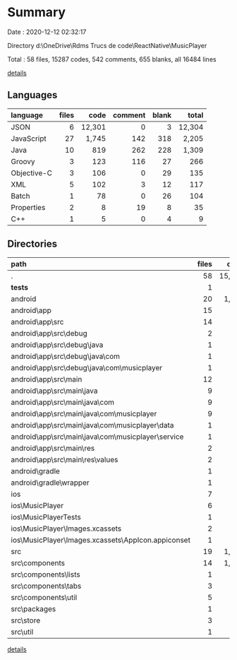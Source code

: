 # Summary

Date : 2020-12-12 02:32:17

Directory d:\OneDrive\Rdms Trucs de code\ReactNative\MusicPlayer

Total : 58 files,  15287 codes, 542 comments, 655 blanks, all 16484 lines

[details](details.md)

## Languages
| language | files | code | comment | blank | total |
| :--- | ---: | ---: | ---: | ---: | ---: |
| JSON | 6 | 12,301 | 0 | 3 | 12,304 |
| JavaScript | 27 | 1,745 | 142 | 318 | 2,205 |
| Java | 10 | 819 | 262 | 228 | 1,309 |
| Groovy | 3 | 123 | 116 | 27 | 266 |
| Objective-C | 3 | 106 | 0 | 29 | 135 |
| XML | 5 | 102 | 3 | 12 | 117 |
| Batch | 1 | 78 | 0 | 26 | 104 |
| Properties | 2 | 8 | 19 | 8 | 35 |
| C++ | 1 | 5 | 0 | 4 | 9 |

## Directories
| path | files | code | comment | blank | total |
| :--- | ---: | ---: | ---: | ---: | ---: |
| . | 58 | 15,287 | 542 | 655 | 16,484 |
| __tests__ | 1 | 7 | 4 | 4 | 15 |
| android | 20 | 1,073 | 399 | 300 | 1,772 |
| android\app | 15 | 951 | 375 | 261 | 1,587 |
| android\app\src | 14 | 864 | 264 | 239 | 1,367 |
| android\app\src\debug | 2 | 65 | 8 | 9 | 82 |
| android\app\src\debug\java | 1 | 59 | 8 | 6 | 73 |
| android\app\src\debug\java\com | 1 | 59 | 8 | 6 | 73 |
| android\app\src\debug\java\com\musicplayer | 1 | 59 | 8 | 6 | 73 |
| android\app\src\main | 12 | 799 | 256 | 230 | 1,285 |
| android\app\src\main\java | 9 | 760 | 254 | 222 | 1,236 |
| android\app\src\main\java\com | 9 | 760 | 254 | 222 | 1,236 |
| android\app\src\main\java\com\musicplayer | 9 | 760 | 254 | 222 | 1,236 |
| android\app\src\main\java\com\musicplayer\data | 1 | 34 | 0 | 7 | 41 |
| android\app\src\main\java\com\musicplayer\service | 1 | 373 | 199 | 120 | 692 |
| android\app\src\main\res | 2 | 8 | 2 | 4 | 14 |
| android\app\src\main\res\values | 2 | 8 | 2 | 4 | 14 |
| android\gradle | 1 | 5 | 0 | 1 | 6 |
| android\gradle\wrapper | 1 | 5 | 0 | 1 | 6 |
| ios | 7 | 212 | 1 | 35 | 248 |
| ios\MusicPlayer | 6 | 161 | 1 | 20 | 182 |
| ios\MusicPlayerTests | 1 | 51 | 0 | 15 | 66 |
| ios\MusicPlayer\Images.xcassets | 2 | 44 | 0 | 1 | 45 |
| ios\MusicPlayer\Images.xcassets\AppIcon.appiconset | 1 | 38 | 0 | 0 | 38 |
| src | 19 | 1,551 | 106 | 279 | 1,936 |
| src\components | 14 | 1,492 | 105 | 263 | 1,860 |
| src\components\lists | 1 | 83 | 1 | 12 | 96 |
| src\components\tabs | 3 | 282 | 12 | 69 | 363 |
| src\components\util | 5 | 502 | 48 | 77 | 627 |
| src\packages | 1 | 2 | 1 | 2 | 5 |
| src\store | 3 | 50 | 0 | 12 | 62 |
| src\util | 1 | 7 | 0 | 2 | 9 |

[details](details.md)